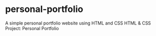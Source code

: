 # personal-portfolio
A simple personal portfolio website using HTML and CSS
HTML & CSS Project: Personal Portfolio
